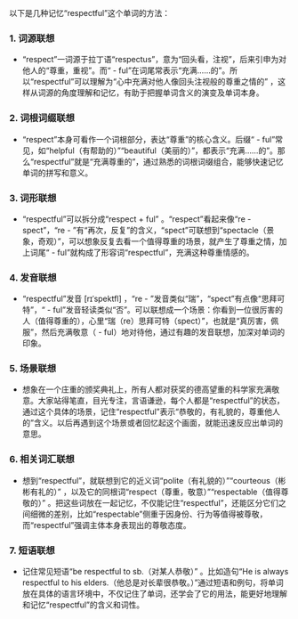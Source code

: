 以下是几种记忆“respectful”这个单词的方法：

### 1. 词源联想
 - “respect”一词源于拉丁语“respectus”，意为“回头看，注视”，后来引申为对他人的“尊重，重视”。而“ - ful”在词尾常表示“充满……的”。所以“respectful”可以理解为“心中充满对他人像回头注视般的尊重之情的” ，这样从词源的角度理解和记忆，有助于把握单词含义的演变及单词本身。

### 2. 词根词缀联想
 - “respect”本身可看作一个词根部分，表达“尊重”的核心含义。后缀“ - ful”常见，如“helpful（有帮助的）”“beautiful（美丽的）”，都表示“充满……的”。那么“respectful”就是“充满尊重的”，通过熟悉的词根词缀组合，能够快速记忆单词的拼写和意义。

### 3. 词形联想
 - “respectful”可以拆分成“respect + ful” 。“respect”看起来像“re - spect”，“re - ”有“再次，反复”的含义，“spect”可联想到“spectacle（景象，奇观）”，可以想象反复去看一个值得尊重的场景，就产生了尊重之情，加上词尾“ - ful”就构成了形容词“respectful”，充满这种尊重情感的。

### 4. 发音联想
 - “respectful”发音 [rɪˈspektfl] ，“re - ”发音类似“瑞”，“spect”有点像“思拜可特”，“ - ful”发音轻读类似“否”。可以联想成一个场景：你看到一位很厉害的人（值得尊重的），心里“瑞（re）思拜可特（spect）”，也就是“真厉害，佩服”，然后充满敬意（ - ful）地对待他，通过有趣的发音联想，加深对单词的印象。

### 5. 场景联想
 - 想象在一个庄重的颁奖典礼上，所有人都对获奖的德高望重的科学家充满敬意。大家站得笔直，目光专注，言语谦逊，每个人都是“respectful”的状态，通过这个具体的场景，记住“respectful”表示“恭敬的，有礼貌的，尊重他人的”含义。以后再遇到这个场景或者回忆起这个画面，就能迅速反应出单词的意思。

### 6. 相关词汇联想
 - 想到“respectful”，就联想到它的近义词“polite（有礼貌的）”“courteous（彬彬有礼的）” ，以及它的同根词“respect（尊重，敬意）”“respectable（值得尊敬的）” 。把这些词放在一起记忆，不仅能记住“respectful”，还能区分它们之间细微的差别，比如“respectable”侧重于因身份、行为等值得被尊敬，而“respectful”强调主体本身表现出的尊敬态度。

### 7. 短语联想
 - 记住常见短语“be respectful to sb.（对某人恭敬）” 。比如造句“He is always respectful to his elders.（他总是对长辈很恭敬。）”通过短语和例句，将单词放在具体的语言环境中，不仅记住了单词，还学会了它的用法，能更好地理解和记忆“respectful”的含义和词性。 